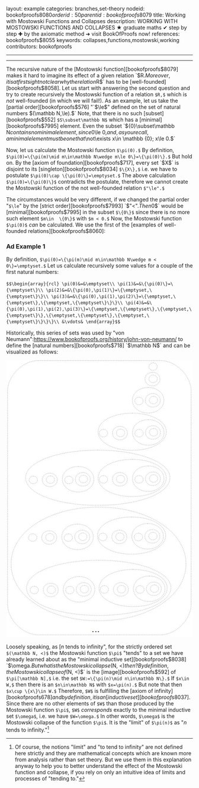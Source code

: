 layout: example
categories: branches,set-theory
nodeid: bookofproofs$8080
orderid: 50
parentid: bookofproofs$8079
title: Working with Mostowski Functions and Collapses
description: WORKING WITH MOSTOWSKI FUNCTIONS AND COLLAPSES &#9733; graduate maths &#10004; step by step &#10010; by the axiomatic method &#10140; visit BookOfProofs now!
references: bookofproofs$8055
keywords: collapses,functions,mostowski,working
contributors: bookofproofs


---


---

The recursive nature of the [Mostowski function][bookofproofs$8079] makes it hard to imagine its effect of a given relation `$R$`. Moreover, it is at first sight not clear why the relation `$R$` has to be [well-founded][bookofproofs$8058].
Let us start with answering the second question and try to create recursively the Mostowski function of a relation `$R,$` which is _not_ well-founded (in which we will fail!). As an example, let us take the [partial order][bookofproofs$576] "`$\le$`" defined on the set of natural numbers `$(\mathbb N,\le).$` Note, that there is no such [subset][bookofproofs$552] `$S\subset\mathbb N$` which has a [minimal][bookofproofs$7995] element. Even the subset `$\{0\}\subset\mathbb N$` contains no minimal element, since `$0\le 0,$` and, as you recall, a minimal element must be one that `$\not\exists x\in \mathbb \{0\}\; x\le 0.$`

Now, let us calculate the Mostowski function `$\pi(0).$` By definition, `$\pi(0)=\{\pi(m)\mid m\in\mathbb N\wedge m\le 0\}=\{\pi(0)\}.$` But hold on. By the [axiom of foundation][bookofproofs$717], every set `$X$` is disjoint to its [singleton][bookofproofs$8034] `$\{X\},$` i.e. we have to postulate `$\pi(0)\cap \{\pi(0)\}=\emptyset.$` The above calculation `$\pi(0)=\{\pi(0)\}$` contradicts the postulate, therefore we cannot create the Mostowski function of the not well-founded relation `$"\le".$` 

The circumstances would be very different, if we changed the partial order "`$\le`" by the [strict order][bookofproofs$7993] `$"<".$` Then `$0$` would be [minimal][bookofproofs$7995] in the subset `$\{0\}$` since there is no more such element `$m\in  \{0\}$` with `$m < 0.$` Now, the Mostowski function `$\pi(0)$` _can_ be calculated. We use the first of the [examples of well-founded relations][bookofproofs$8060]: 

### Ad Example 1

By definition, `$\pi(0)=\{\pi(m)\mid m\in\mathbb N\wedge m < 0\}=\emptyset.$` Let us calculate recursively some values for a couple of the first natural numbers:

`$$\begin{array}{rcl}
\pi(0)&=&\emptyset\\
\pi(1)&=&\{\pi(0)\}=\{\emptyset\}\\
\pi(2)&=&\{\pi(0),\pi(1)\}=\{\emptyset,\{\emptyset\}\}\\
\pi(3)&=&\{\pi(0),\pi(1),\pi(2)\}=\{\emptyset,\{\emptyset\},\{\emptyset,\{\emptyset\}\}\}\\
\pi(4)&=&\{\pi(0),\pi(1),\pi(2),\pi(3)\}=\{\emptyset,\{\emptyset\},\{\emptyset,\{\emptyset\}\},\{\emptyset,\{\emptyset\},\{\emptyset,\{\emptyset\}\}\}\}\\
&\vdots&
\end{array}$$`

Historically, this series of sets was used by "von Neumann":https://www.bookofproofs.org/history/john-von-neumann/ to define the [natural numbers][bookofproofs$718] `$\mathbb N$` and can be visualized as follows:


![axiom8](https://github.com/bookofproofs/bookofproofs.github.io/blob/main/_sources/_assets/images/examples/axiom8.jpg?raw=true)



Loosely speaking, as [$n$ tends to infinity", for the strictly ordered set `$(\mathbb N, <)$` the Mostowski function `$\pi$` "tends" to a set we have already learned about as the "minimal inductive set][bookofproofs$8038] `$\omega.$` But what is the Mostowski collapse `$(N, <)$` then? By definition, the Mostowski collapse of `$(N, <)$` is the [image][bookofproofs$592] of `$\pi[\mathbb N],$` i.e. the set `$W:=\{\pi(n)\mid n\in\mathbb N\}.$` If `$x\in W,$` then there is an `$n\in\mathbb N$` with `$x=\pi(n).$` But note that then `$x\cup \{x\}\in W.$` Therefore, `$W$` is fulfilling the [axiom of infinity][bookofproofs$678] and by definition, it is an [inductive set][bookofproofs$8037]. Since there are no other elements of `$W$` than those produced by the Mostowski function `$\pi$`, `$W$` _corresponds_ exactly to the minimal inductive set `$\omega$`, i.e. we have `$W=\omega.$` In other words, `$\omega$` is the Mostowski collapse of the function `$\pi$`. It is the "limit" of `$\pi(n)$` as "$n$ tends to infinity."[^1]

[^1]: Of course, the notions "limit" and "to tend to infinity" are not defined here strictly and they are mathematical concepts which are known more from analysis rather than set theory. But we use them in this explanation anyway to help you to better understand the effect of the Mostowski function and collapse, if you rely on only an intuitive idea of limits and processes of "tending to."
